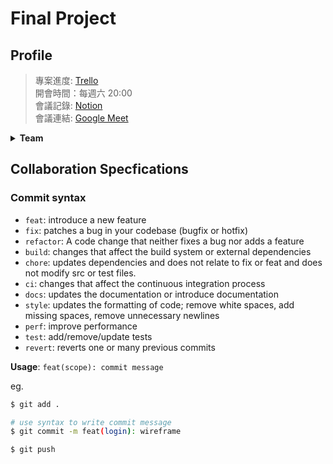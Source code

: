 # Final Project
## Profile
> 專案進度: [Trello]()<br>
> 開會時間：每週六 20:00<br>
> 會議記錄: [Notion](https://www.notion.so/Final-Project-11531c02fb3f80cd8e37c8d0b8f6802e?pvs=4)<br>
> 會議連結: [Google Meet](https://meet.google.com/vwa-iikc-fku)

<details><summary><b>Team</b></summary>

- 資科三 [__劉子宏__](https://github.com/EricLiu750501) 組長
- 資科四 [__潘煜智__](https://github.com/YCNeo718)
- 資科四 [__鄭睿宏__](https://github.com/RyanCheng98153)
- 資科三 [__黃蓉容__](https://github.com/Zhong220)
</details>

## Collaboration Specfications
### Commit syntax
- `feat`: introduce a new feature
- `fix`: patches a bug in your codebase (bugfix or hotfix)
- `refactor`: A code change that neither fixes a bug nor adds a feature
- `build`: changes that affect the build system or external dependencies
- `chore`: updates dependencies and does not relate to fix or feat and does not modify src or test files.
- `ci`: changes that affect the continuous integration process
- `docs`: updates the documentation or introduce documentation
- `style`: updates the formatting of code; remove white spaces, add missing spaces, remove unnecessary newlines
- `perf`: improve performance
- `test`: add/remove/update tests
- `revert`: reverts one or many previous commits
  
__Usage__: `feat(scope): commit message`

eg.
```bash
$ git add .

# use syntax to write commit message
$ git commit -m feat(login): wireframe

$ git push
```